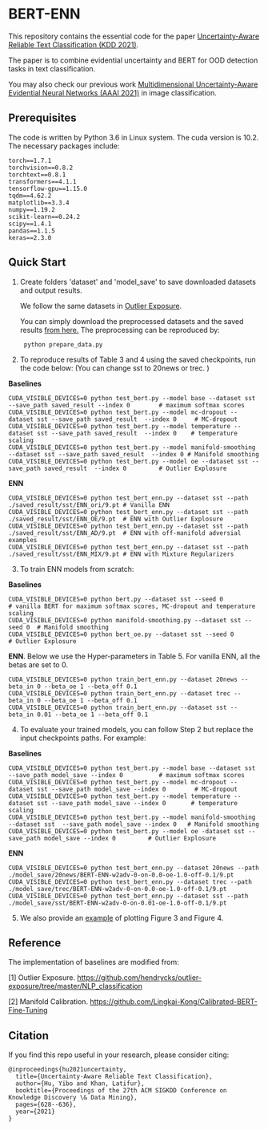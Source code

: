 # BERT-ENN

This repository contains the essential code for the paper [Uncertainty-Aware Reliable Text Classification (KDD 2021)](https://dl.acm.org/doi/10.1145/3447548.3467382).

The paper is to combine evidential uncertainty and BERT for OOD detection tasks in text classification.  

You may also check our previous work [Multidimensional Uncertainty-Aware Evidential Neural Networks (AAAI 2021)](https://github.com/snowood1/wenn) in image classification.

## Prerequisites
The code is written by Python 3.6 in Linux system. The cuda version is 10.2. 
The necessary packages include:

	torch==1.7.1 
	torchvision==0.8.2 
	torchtext==0.8.1
	transformers==4.1.1 
	tensorflow-gpu==1.15.0 
	tqdm==4.62.2 
	matplotlib==3.3.4 
	numpy==1.19.2 
	scikit-learn==0.24.2
	scipy==1.4.1 
	pandas==1.1.5 
	keras==2.3.0 

## Quick Start

1. Create folders 'dataset' and 'model_save' to save downloaded datasets and output results.
	
	We follow the same datasets in [Outlier Exposure](https://github.com/hendrycks/outlier-exposure/tree/master/NLP_classification). 
  	
	You can simply download the preprocessed datasets and the saved results [from here.](https://drive.google.com/drive/folders/1qAoUzQqo-Ys51LFgzvJpAH3fvLP4hhgM?usp=sharing)
	The preprocessing can be reproduced by: 
	
		python prepare_data.py


2.  To reproduce results of Table 3 and 4 using the saved checkpoints, run the code below: (You can change sst to 20news or trec.  )

 **Baselines**
	
	CUDA_VISIBLE_DEVICES=0 python test_bert.py --model base --dataset sst --save_path saved_result --index 0		# maximum softmax scores
	CUDA_VISIBLE_DEVICES=0 python test_bert.py --model mc-dropout --dataset sst --save_path saved_result  --index 0		# MC-dropout
	CUDA_VISIBLE_DEVICES=0 python test_bert.py --model temperature --dataset sst --save_path saved_result  --index 0	# temperature scaling
	CUDA_VISIBLE_DEVICES=0 python test_bert.py --model manifold-smoothing --dataset sst --save_path saved_result  --index 0	# Manifold smoothing
	CUDA_VISIBLE_DEVICES=0 python test_bert.py --model oe --dataset sst --save_path saved_result  --index 0			# Outlier Explosure
	
	
 **ENN**
	
	CUDA_VISIBLE_DEVICES=0 python test_bert_enn.py --dataset sst --path ./saved_result/sst/ENN_ori/9.pt	# Vanilla ENN
	CUDA_VISIBLE_DEVICES=0 python test_bert_enn.py --dataset sst --path ./saved_result/sst/ENN_OE/9.pt	# ENN with Outlier Explosure
	CUDA_VISIBLE_DEVICES=0 python test_bert_enn.py --dataset sst --path ./saved_result/sst/ENN_AD/9.pt	# ENN with off-manifold adversial examples
	CUDA_VISIBLE_DEVICES=0 python test_bert_enn.py --dataset sst --path ./saved_result/sst/ENN_MIX/9.pt	# ENN with Mixture Regularizers
	


3.  To train ENN models from scratch:

**Baselines**
	
	CUDA_VISIBLE_DEVICES=0 python bert.py --dataset sst --seed 0			# vanilla BERT for maximum softmax scores, MC-dropout and temperature scaling
	CUDA_VISIBLE_DEVICES=0 python manifold-smoothing.py --dataset sst --seed 0 	# Manifold smoothing
	CUDA_VISIBLE_DEVICES=0 python bert_oe.py --dataset sst --seed 0			# Outlier Explosure
	
	
 **ENN**.  Below we use the Hyper-parameters in Table 5. For vanilla ENN, all the betas are set to 0.
 
 	CUDA_VISIBLE_DEVICES=0 python train_bert_enn.py --dataset 20news --beta_in 0 --beta_oe 1 --beta_off 0.1
	CUDA_VISIBLE_DEVICES=0 python train_bert_enn.py --dataset trec --beta_in 0 --beta_oe 1 --beta_off 0.1
	CUDA_VISIBLE_DEVICES=0 python train_bert_enn.py --dataset sst --beta_in 0.01 --beta_oe 1 --beta_off 0.1


4.  To evaluate your trained models, you can follow Step 2 but replace the input checkpoints paths. For example:

**Baselines**
	
	CUDA_VISIBLE_DEVICES=0 python test_bert.py --model base --dataset sst --save_path model_save --index 0			# maximum softmax scores
	CUDA_VISIBLE_DEVICES=0 python test_bert.py --model mc-dropout --dataset sst --save_path model_save --index 0		# MC-dropout
	CUDA_VISIBLE_DEVICES=0 python test_bert.py --model temperature --dataset sst --save_path model_save --index 0		# temperature scaling
	CUDA_VISIBLE_DEVICES=0 python test_bert.py --model manifold-smoothing --dataset sst  --save_path model_save --index 0 	# Manifold smoothing
	CUDA_VISIBLE_DEVICES=0 python test_bert.py --model oe -dataset sst --save_path model_save --index 0			# Outlier Explosure
	
	
 **ENN**
 
 	CUDA_VISIBLE_DEVICES=0 python test_bert_enn.py --dataset 20news --path ./model_save/20news/BERT-ENN-w2adv-0-on-0.0-oe-1.0-off-0.1/9.pt
	CUDA_VISIBLE_DEVICES=0 python test_bert_enn.py --dataset trec --path ./model_save/trec/BERT-ENN-w2adv-0-on-0.0-oe-1.0-off-0.1/9.pt
	CUDA_VISIBLE_DEVICES=0 python test_bert_enn.py --dataset sst --path ./model_save/sst/BERT-ENN-w2adv-0-on-0.01-oe-1.0-off-0.1/9.pt
	

5. We also provide an [example](https://github.com/snowood1/BERT-ENN/blob/main/demo%20result%20figures-final.ipynb) of plotting Figure 3 and Figure 4.
	

## Reference

The implementation of baselines are modified from:

[1] Outlier Exposure. https://github.com/hendrycks/outlier-exposure/tree/master/NLP_classification

[2] Manifold Calibration. https://github.com/Lingkai-Kong/Calibrated-BERT-Fine-Tuning




## Citation

If you find this repo useful in your research, please consider citing:

	@inproceedings{hu2021uncertainty,
	  title={Uncertainty-Aware Reliable Text Classification},
	  author={Hu, Yibo and Khan, Latifur},
	  booktitle={Proceedings of the 27th ACM SIGKDD Conference on Knowledge Discovery \& Data Mining},
	  pages={628--636},
	  year={2021}
	}
